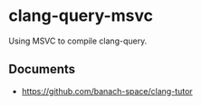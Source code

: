 # clang-query-msvc
Using MSVC to compile clang-query.


## Documents
- https://github.com/banach-space/clang-tutor
